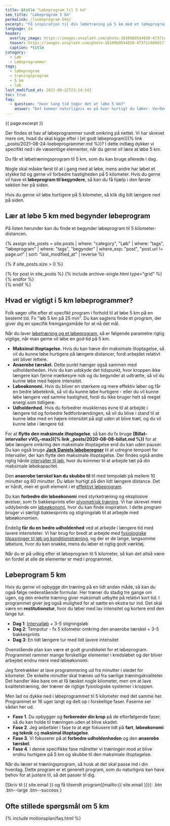 ```yaml
---
title: &title "Løbeprogram til 5 km"
seo_title: "Løbeprogram 5 km"
permalink: /loebeprogram-5km/
excerpt: "Få inspiration til din løbetræning på 5 km med et løbeprogram. Lær at løbe 5 km eller bliv en hurtigere løber på distancen."
language: da
header:
  overlay_image: https://images.unsplash.com/photo-1610969544920-47371c6d0d17?ixid=MnwxMjA3fDB8MHxwaG90by1wYWdlfHx8fGVufDB8fHx8&ixlib=rb-1.2.1&auto=format&fit=crop&h=630&w=1200&q=60
  teaser: https://images.unsplash.com/photo-1610969544920-47371c6d0d17?ixid=MnwxMjA3fDB8MHxwaG90by1wYWdlfHx8fGVufDB8fHx8&ixlib=rb-1.2.1&auto=format&fit=crop&h=300&w=400&q=10
  caption: *title
category:
  - Løb
  - Løbeprogrammer
tags:
  - løbeprogram
  - træningsprogram
  - 5 km
  - løb
last_modified_at: 2021-08-22T23:14:14Z
toc: true
faq:
  - question: "Hvor lang tid tager det at løbe 5 km?"
    answer: "Det kommer naturligvis an på hvor hurtigt du løber. Verdensrekorden for mænd er 12:35, mens den for kvinder er 14:11. Mange drømmer om at komme under 20 minutter, men det kan også tage op til en 30-40 minutter, hvis du er begynder. Du kan bruge vores [beregner til løbehastighed](/hastighed/), hvis du kender din gennemsnitsfart."
---
```


{{ page.excerpt }}

Der findes et hav af løbeprogrammer rundt omkring på nettet. Vi har skrevet mere om, hvad du skal kigge efter i [et godt løbeprogram]({% link _posts/2021-08-24-loebeprogrammer.md %})? I dette indlæg dykker vi specifikt ned i de væsentlige elementer, når du gerne vil lære at løbe 5 km.

Du får et løbetræningsprogram til 5 km, som du kan bruge allerede i dag.

Nogle skal måske først til at i gang med at løbe, mens andre har løbet et stykke tid og gerne vil forbedre hastigheden på 5 kilometer. Hvis du gerne vil have et **løbeprogram til begyndere**, så kan du få hjælp i den første sektion her på siden.

Hvis du gerne vil løbe hurtigere på 5 kilometer, så klik dig lidt længere ned på siden.

## Lær at løbe 5 km med begynder løbeprogram

På listen herunder kan du finde et begynder løbeprogram til 5 kilometer-distancen.

{% assign site_posts = site.posts | where: "category", "Løb" | where: "tags", "løbeprogram" | where: "tags", "begynder" | where_exp: "post", "post.url != page.url" | sort: "last_modified_at" | reverse %}

{% if site_posts.size > 0 %}
<div class="feature__wrapper">
  {% for post in site_posts %}
    {% include archive-single.html type="grid" %}
  {% endfor %}
</div>
{% endif %}

## Hvad er vigtigt i 5 km løbeprogrammer?

Folk søger ofte efter et specfikt program i forhold til at løbe 5 km på en bestemt tid. Fx "løb 5 km på 25 min". Du kan sagtens finde et program, der giver dig en specifik fremgangsmåde for at nå det mål.

Når du laver [løbetræning og et løbeprogram](/artikel/kom-i-gang-med-loebetraeningen/), så er følgende parametre rigtig vigtige, når man gerne vil løbe en god tid på 5 km.

- **Maksimal iltoptagelse.** Hvis du kan hæve din maksimale iltoptagelse, så vil du kunne løbe hurtigere på længere distancer, fordi arbejdet relativt set bliver lettere.
- **Anaerobe tærskel.** Dette punkt hænger også sammen med udholdenheden. Hvis du kan udskyde det tidspunkt, hvor kroppen ikke længere kan fjerne mælkesyre nok og du begynder at udtrætte, så vil du kunne løbe med højere intensitet.
- **Løbeøkonomi.** Hvis du bliver en stærkere og mere effektiv løber og får en bedre løbeteknik, så vil du kunne løbe hurtigere - eller du vil kunne løbe længere ved samme hastighed, fordi du ikke bruger helt så meget energi som tidligere.
- **Udholdenhed.** Hvis du forbedrer musklernes evne til at arbejde i længere tid og forbedre fedtforbrændingen, så vil du blive i stand til at kunne løbe med en højere intensitet på sigt uden at blive træt, og du vil kunne løbe i længere tid.

For at **flytte den maksimale iltoptagelse**, så kan du fx bruge **[Billat-intervaller vVO₂-max]({% link _posts/2020-08-08-billat.md %})** for at løbe længere omkring den maksimale iltoptagelse end du kan uden pauser. Du kan også bruge **[Jack Daniels løbeberegner](/loebesiden-jack-daniels-loebeberegner/)** til at udregne tempoet for intervaller, der kan flytte den maksimale iltoptagelse. Der findes også andre rigtig hårde [intervaller til løb](/intervallob-intervaltraening/), hvor du kommer til at arbejde tæt på din maksimale løbekapacitet.

Den **anaerobe tærskel kan du skubbe til** til med tempoløb på mellem 10 minutter og 60 minutter. Du løber hurtigt på den lidt længere distance. Det er hårdt, men et godt element i et [effektivt løbeprogram](/artikel/det-mest-effektive-loebeprogram-til-forbedre-din-praestation/).

Du kan **forbedre din løbeøkonomi** med styrketræning og eksplosive øvelser, som fx bakkesprints eller [plyometrisk træning](/plyometrisk-traening/). Vi har skrevet mere uddybende om [løbeøkonomi](/lobeokonomi/), hvor du kan finde inspiration. I dette program bruger vi særligt bakkesprints og stigningsløb til at arbejde med løbeøkonomien.

Endelig **får du en bedre udholdenhed** ved at arbejde i længere tid med lavere intensiteter. Vi har brug for bredt at arbejde med [fysiologiske tilpasninger til løb og konditionstræning](/tilpasning-konditionstraening/), og der er de lange, langsomme løbeture, hvor du kan snakke, mens du løber et rigtig godt værktøj.

Når du er på udkig efter et løbeprogram til 5 kilometer, så kan det altså være en fordel at alle de elementer er med i programmet.

## Løbeprogram 5 km

Hvis du gerne vil opbygge din træning på en lidt anden måde, så kan du også følge nedenstående formular. Her træner du stadig tre gange om ugen, og den enkelte træning giver maksimalt udbytte på relativt kort tid. I programmet giver jeg også mulighed for at sætte en ekstra tur ind. Det skal være en **restitutionstur**, hvor du løber med lav intensitet og kortere end den lange tur.

- **Dag 1**: [Intervalløb](/intervallob-intervaltraening/) + 3-5 stigningsløb
- **Dag 2**: Tempotur - fx 5 kilometer omkring den anaerobe tærskel + 3-5 bakkesprints
- **Dag 3**: En lidt længere tur med lidt lavere intensitet

Ovenstående plan kan være et godt grundskelet for et løbeprogram. Programmet rammer mange forskellige elementer i kredsløbet og der bliver arbejdet endnu mere med løbeøkonomi.

Jeg foretrækker at lave programmering ud fra minutter i stedet for kilometer. De enkelte minutter skal trænes ud fra særlige træningskvaliteter. Det handler ikke bare om at få tæsket nogle kilometer, men om at lave kvalitetstræning, der træner de rigtige fysiologiske systemer i kroppen.

Men lad os dykke ned i løbeprogrammet til 5 kilometer med det samme her. Programmet er 16 uger langt og delt op i forskellige faser. Faserne ser sådan her ud.

- **Fase 1**. Du opbygger og **forbereder din krop** på de efterfølgende faser, så du kan holde til træningen uden at blive skadet.
- **Fase 2**. Jeg anbefaler i fase to at øge fokusere lidt på **fart**, **løbeøkonomi og teknik** og **maksimal iltoptagelse**.
- **Fase 3**. Vi fokuserer på at **forbedre udholdenheden** og den **anaerobe tærskel**.
- **Fase 4**. I denne specifikke fase målretter vi træningen mod at blive endnu hurtigere på 5 km og skubbe til den maksimale iltoptagelse.

Når du læser et træningsprogram, så husk at det skal passe ind i din hverdag. Dette program er et generelt program, som du naturligvis kan have behov for at justere til, så det passer til dig.

[Skriv til {{ site.email }} og få tilsendt program](mailto:{{ site.email }}){: .btn .btn--large .btn--success }

## Ofte stillede spørgsmål om 5 km

{% include motionsplan/faq.html %}
